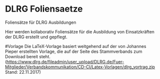 # DLRG Foliensaetze
Foliensätze für DLRG Ausbildungen

Hier werden kollaborativ Foliensätze für die Ausbildung von Einsatzkräften der DLRG erstellt und gepflegt.

#Vorlage
Die LaTeX-Vorlage basiert weitgehend auf der von Johannes Pieper erstellten Vorlage, die auf der Seite des Stammverbands zum Download bereit steht. (https://www.dlrg.de/fileadmin/user_upload/DLRG.de/Fuer-Mitglieder/Verbandskommunikation/CD-CI/Latex-Vorlagen/dlrg_vortrag.zip Stand: 22.11.2017)
